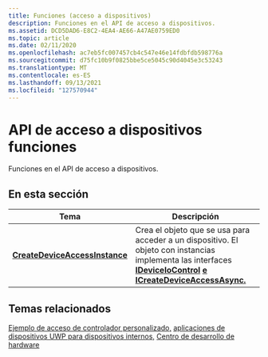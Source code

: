 ```yaml
---
title: Funciones (acceso a dispositivos)
description: Funciones en el API de acceso a dispositivos.
ms.assetid: DCD5DAD6-E8C2-4EA4-AE66-A47AE0759ED0
ms.topic: article
ms.date: 02/11/2020
ms.openlocfilehash: ac7eb5fc007457cb4c547e46e14fdbfdb598776a
ms.sourcegitcommit: d75fc10b9f0825bbe5ce5045c90d4045e3c53243
ms.translationtype: MT
ms.contentlocale: es-ES
ms.lasthandoff: 09/13/2021
ms.locfileid: "127570944"
---
```

# <a name="device-access-api-functions"></a>API de acceso a dispositivos funciones

Funciones en el API de acceso a dispositivos.

## <a name="in-this-section"></a>En esta sección

| Tema | Descripción |
|---|---|
| [**CreateDeviceAccessInstance**](/windows/win32/api/deviceaccess/nf-deviceaccess-createdeviceaccessinstance)<br/> | Crea el objeto que se usa para acceder a un dispositivo. El objeto con instancias implementa las interfaces [**IDeviceIoControl**](/windows/win32/api/Deviceaccess/nn-deviceaccess-ideviceiocontrol) [**e ICreateDeviceAccessAsync.**](/windows/win32/api/Deviceaccess/nn-deviceaccess-icreatedeviceaccessasync)<br/> |

## <a name="related-topics"></a>Temas relacionados

[Ejemplo de acceso de controlador personalizado,](https://github.com/microsoftarchive/msdn-code-gallery-microsoft/tree/411c271e537727d737a53fa2cbe99eaecac00cc0/Official%20Windows%20Platform%20Sample/Custom%20driver%20access%20sample) [aplicaciones de dispositivos UWP para dispositivos internos,](/windows-hardware/drivers/devapps/uwp-device-apps-for-specialized-devices) [Centro de desarrollo de hardware](/windows-hardware/drivers/)
